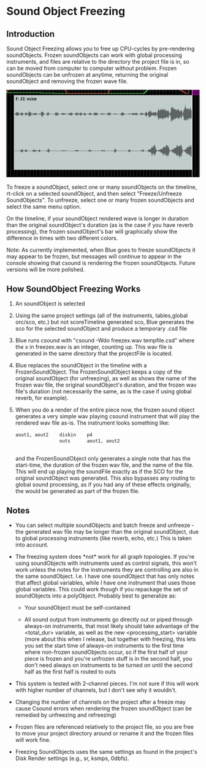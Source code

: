 # Sound Object Freezing

## Introduction

Sound Object Freezing allows you to free up CPU-cycles by pre-rendering
soundObjects. Frozen soundObjects can work with global processing
instruments, and files are relative to the directory the project file is
in, so can be moved from computer to computer without problem. Frozen
soundObjects can be unfrozen at anytime, returning the original
soundObject and removing the frozen wave file.

![ Frozen Object ](../../../images/FrozenObject.png)

To freeze a soundObject, select one or many soundObjects on the
timeline, rt-click on a selected soundObject, and then select
"Freeze/Unfreeze SoundObjects". To unfreeze, select one or many frozen
soundObjects and select the same menu option.

On the timeline, if your soundObject rendered wave is longer in duration
than the original soundObject's duration (as is the case if you have
reverb processing), the frozen soundObject's bar will graphically show
the difference in times with two different colors.

Note: As currently implemented, when Blue goes to freeze soundObjects it
may appear to be frozen, but messages will continue to appear in the
console showing that csound is rendering the frozen soundObjects. Future
versions will be more polished.

## How SoundObject Freezing Works

1.  An soundObject is selected

2.  Using the same project settings (all of the instruments,
    tables,global orc/sco, etc.) but not scoreTimeline generated sco,
    Blue generates the sco for the selected soundObject and produce a
    temporary .csd file

3.  Blue runs csound with "csound -Wdo freezex.wav tempfile.csd" where
    the x in freezex.wav is an integer, counting up. This wav file is
    generated in the same directory that the projectFile is located.

4.  Blue replaces the soundObject in the timeline with a
    FrozenSoundObject. The FrozenSoundObject keeps a copy of the
    original soundObject (for unfreezing), as well as shows the name of
    the frozen wav file, the original soundObject's duration, and the
    frozen wav file's duration (not necessarily the same, as is the case
    if using global reverb, for example).

5.  When you do a render of the entire piece now, the frozen sound
    object generates a very simple wav playing csound instrument that
    will play the rendered wav file as-is. The instrument looks
    something like:
    
    ```csound-orc 
    aout1, aout2    diskin    p4         
                    outs      aout1, aout2 
              
    ```
    
    and the FrozenSoundObject only generates a single note that has the
    start-time, the duration of the frozen wav file, and the name of the
    file. This will end up playing the soundFile exactly as if the SCO
    for the original soundObject was generated. This also bypasses any
    routing to global sound processing, as if you had any of these
    effects originally, the would be generated as part of the frozen
    file.

## Notes

  - You can select multiple soundObjects and batch freeze and unfreeze
    -the generated wav file may be longer than the original soundObject,
    due to global processing instruments (like reverb, echo, etc.) This
    is taken into account.

  - The freezing system does \*not\* work for all graph topologies. If
    you're using soundObjects with instruments used as control signals,
    this won't work unless the notes for the instruments they are
    controlling are also in the same soundObject. I.e. I have one
    soundObject that has only notes that affect global variables, while
    I have one instrument that uses those global variables. This could
    work though if you repackage the set of soundObjects into a
    polyObject. Probably best to generalize as:
    
      - Your soundObject must be self-contained
    
      - All sound output from instruments go directly out or piped
        through always-on instruments, that most likely should take
        advantage of the <total\_dur\> variable, as well as the new
        <processing\_start\> variable (more about this when I release,
        but together with freezing, this lets you set the start time of
        always-on instruments to the first time where non-frozen
        soundObjects occur, so if the first half of your piece is frozen
        and you're unfrozen stuff is in the second half, you don't need
        always on instruments to be turned on until the second half as
        the first half is routed to outs

  - This system is tested with 2-channel pieces. I'm not sure if this
    will work with higher number of channels, but I don't see why it
    wouldn't.

  - Changing the number of channels on the project after a freeze may
    cause Csound errors when rendering the frozen soundObject (can be
    remedied by unfreezing and refreezing)

  - Frozen files are referenced relatively to the project file, so you
    are free to move your project directory around or rename it and the
    frozen files will work fine.

  - Freezing SoundObjects uses the same settings as found in the
    project's Disk Render settings (e.g., sr, ksmps, 0dbfs).
